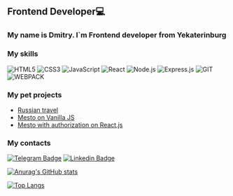 ## Frontend Developer💻  
### My name is Dmitry. I`m Frontend developer from Yekaterinburg

### My skills
![HTML5](https://img.shields.io/badge/-HTML5-000?&logo=HTML5)
![CSS3](https://img.shields.io/badge/-CSS3-000?&logo=CSS3)
![JavaScript](https://img.shields.io/badge/-JavaScript-000?&logo=JavaScript)
![React](https://img.shields.io/badge/-React-000?&logo=React)
![Node.js](https://img.shields.io/badge/-Node.js-000?&logo=node.js)
![Express.js](https://img.shields.io/badge/-Express.js-000?logo=express)
![GIT](https://img.shields.io/badge/-GIT-000?&logo=GIT)
![WEBPACK](https://img.shields.io/badge/-WEBPACK-000?&logo=WEBPACK)

### My pet projects
* [Russian travel](https://Dmitryzhur.github.io/russian-travel/index.html)
* [Mesto on Vanilla JS](https://Dmitryzhur.github.io/mesto/index.html)
* [Mesto with authorization on React.js](https://Dmitryzhur.github.io/react-mesto-auth/#/)
 
### My contacts
[![Telegram Badge](https://img.shields.io/badge/-Telegram-2CA5E0?style=for-the-badge&logo=telegram&logoColor=white&link=https://t.me/Dmitryvegan)](https://t.me/Dmitryvegan)
[![Linkedin Badge](	https://img.shields.io/badge/-Linkedin-0077B5?style=for-the-badge&logo=linkedin&logoColor=whitee&link=https://www.linkedin.com/in/dmitry-zhuravlev-0ab466218/)](https://www.linkedin.com/in/dmitry-zhuravlev-0ab466218/)

[![Anurag's GitHub stats](https://github-readme-stats.vercel.app/api?username=Dmitryzhur&show_icons=true)](https://github.com/anuraghazra/github-readme-stats)

[![Top Langs](https://github-readme-stats.vercel.app/api/top-langs/?username=Dmitryzhur&layout=compact)](https://github.com/anuraghazra/github-readme-stats)
